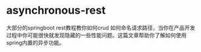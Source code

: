 # asynchronous-rest
大部分的springboot rest教程教你如何crud 如何命名请求路径，当你在产品开发过程中你可能很快就发现隐藏的一些性能问题。这篇文章帮助你了解如何使用spring内置的异步功能。   


